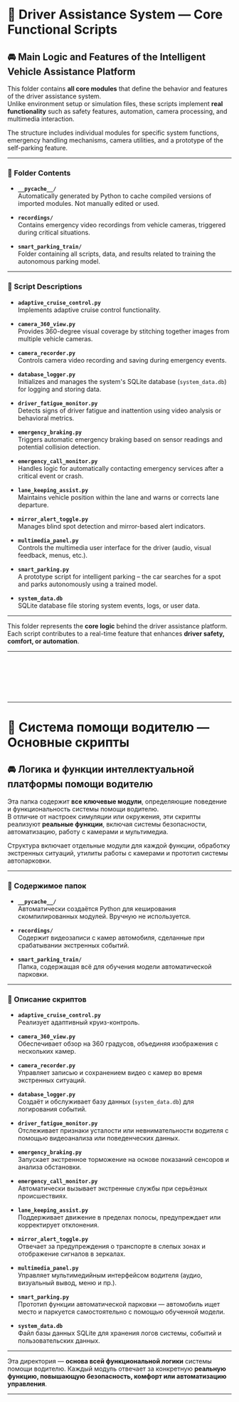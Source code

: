 # 📂 Driver Assistance System — Core Functional Scripts

## 🚘 Main Logic and Features of the Intelligent Vehicle Assistance Platform

This folder contains **all core modules** that define the behavior and features of the driver assistance system.  
Unlike environment setup or simulation files, these scripts implement **real functionality** such as safety features, automation, camera processing, and multimedia interaction.

The structure includes individual modules for specific system functions, emergency handling mechanisms, camera utilities, and a prototype of the self-parking feature.

---

### 📁 Folder Contents

- **`__pycache__/`**  
  Automatically generated by Python to cache compiled versions of imported modules. Not manually edited or used.

- **`recordings/`**  
  Contains emergency video recordings from vehicle cameras, triggered during critical situations.

- **`smart_parking_train/`**  
  Folder containing all scripts, data, and results related to training the autonomous parking model.  

---

### 📜 Script Descriptions

- **`adaptive_cruise_control.py`**  
  Implements adaptive cruise control functionality.

- **`camera_360_view.py`**  
  Provides 360-degree visual coverage by stitching together images from multiple vehicle cameras.

- **`camera_recorder.py`**  
  Controls camera video recording and saving during emergency events.

- **`database_logger.py`**  
  Initializes and manages the system's SQLite database (`system_data.db`) for logging and storing data.

- **`driver_fatigue_monitor.py`**  
  Detects signs of driver fatigue and inattention using video analysis or behavioral metrics.

- **`emergency_braking.py`**  
  Triggers automatic emergency braking based on sensor readings and potential collision detection.

- **`emergency_call_monitor.py`**  
  Handles logic for automatically contacting emergency services after a critical event or crash.

- **`lane_keeping_assist.py`**  
  Maintains vehicle position within the lane and warns or corrects lane departure.

- **`mirror_alert_toggle.py`**  
  Manages blind spot detection and mirror-based alert indicators.

- **`multimedia_panel.py`**  
  Controls the multimedia user interface for the driver (audio, visual feedback, menus, etc.).

- **`smart_parking.py`**  
  A prototype script for intelligent parking – the car searches for a spot and parks autonomously using a trained model.

- **`system_data.db`**  
  SQLite database file storing system events, logs, or user data.

---

This folder represents the **core logic** behind the driver assistance platform. Each script contributes to a real-time feature that enhances **driver safety, comfort, or automation**.

---

<br><br><br><br><br>

---

# 📂 Система помощи водителю — Основные скрипты

## 🚘 Логика и функции интеллектуальной платформы помощи водителю

Эта папка содержит **все ключевые модули**, определяющие поведение и функциональность системы помощи водителю.  
В отличие от настроек симуляции или окружения, эти скрипты реализуют **реальные функции**, включая системы безопасности, автоматизацию, работу с камерами и мультимедиа.

Структура включает отдельные модули для каждой функции, обработку экстренных ситуаций, утилиты работы с камерами и прототип системы автопарковки.

---

### 📁 Содержимое папок

- **`__pycache__/`**  
  Автоматически создаётся Python для кеширования скомпилированных модулей. Вручную не используется.

- **`recordings/`**  
  Содержит видеозаписи с камер автомобиля, сделанные при срабатывании экстренных событий.

- **`smart_parking_train/`**  
  Папка, содержащая всё для обучения модели автоматической парковки.  

---

### 📜 Описание скриптов

- **`adaptive_cruise_control.py`**  
  Реализует адаптивный круиз-контроль.

- **`camera_360_view.py`**  
  Обеспечивает обзор на 360 градусов, объединяя изображения с нескольких камер.

- **`camera_recorder.py`**  
  Управляет записью и сохранением видео с камер во время экстренных ситуаций.

- **`database_logger.py`**  
  Создаёт и обслуживает базу данных (`system_data.db`) для логирования событий.

- **`driver_fatigue_monitor.py`**  
  Отслеживает признаки усталости или невнимательности водителя с помощью видеоанализа или поведенческих данных.

- **`emergency_braking.py`**  
  Запускает экстренное торможение на основе показаний сенсоров и анализа обстановки.

- **`emergency_call_monitor.py`**  
  Автоматически вызывает экстренные службы при серьёзных происшествиях.

- **`lane_keeping_assist.py`**  
  Поддерживает движение в пределах полосы, предупреждает или корректирует отклонения.

- **`mirror_alert_toggle.py`**  
  Отвечает за предупреждения о транспорте в слепых зонах и отображение сигналов в зеркалах.

- **`multimedia_panel.py`**  
  Управляет мультимедийным интерфейсом водителя (аудио, визуальный вывод, меню и пр.).

- **`smart_parking.py`**  
  Прототип функции автоматической парковки — автомобиль ищет место и паркуется самостоятельно с помощью обученной модели.

- **`system_data.db`**  
  Файл базы данных SQLite для хранения логов системы, событий и пользовательских данных.

---

Эта директория — **основа всей функциональной логики** системы помощи водителю. Каждый модуль отвечает за конкретную **реальную функцию, повышающую безопасность, комфорт или автоматизацию управления**.

---
